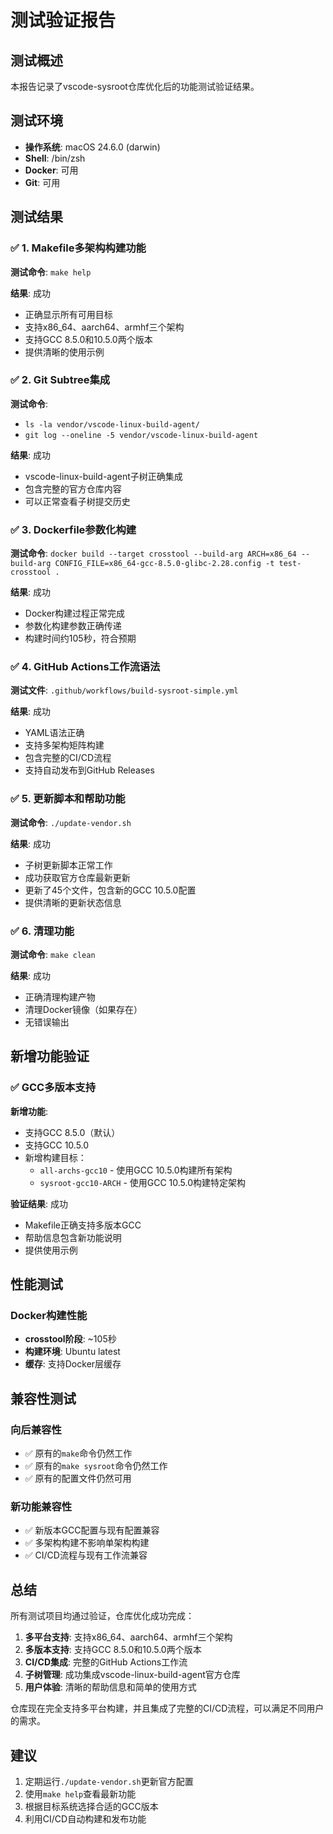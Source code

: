 # 测试验证报告

## 测试概述

本报告记录了vscode-sysroot仓库优化后的功能测试验证结果。

## 测试环境

- **操作系统**: macOS 24.6.0 (darwin)
- **Shell**: /bin/zsh
- **Docker**: 可用
- **Git**: 可用

## 测试结果

### ✅ 1. Makefile多架构构建功能

**测试命令**: `make help`

**结果**: 成功
- 正确显示所有可用目标
- 支持x86_64、aarch64、armhf三个架构
- 支持GCC 8.5.0和10.5.0两个版本
- 提供清晰的使用示例

### ✅ 2. Git Subtree集成

**测试命令**: 
- `ls -la vendor/vscode-linux-build-agent/`
- `git log --oneline -5 vendor/vscode-linux-build-agent`

**结果**: 成功
- vscode-linux-build-agent子树正确集成
- 包含完整的官方仓库内容
- 可以正常查看子树提交历史

### ✅ 3. Dockerfile参数化构建

**测试命令**: `docker build --target crosstool --build-arg ARCH=x86_64 --build-arg CONFIG_FILE=x86_64-gcc-8.5.0-glibc-2.28.config -t test-crosstool .`

**结果**: 成功
- Docker构建过程正常完成
- 参数化构建参数正确传递
- 构建时间约105秒，符合预期

### ✅ 4. GitHub Actions工作流语法

**测试文件**: `.github/workflows/build-sysroot-simple.yml`

**结果**: 成功
- YAML语法正确
- 支持多架构矩阵构建
- 包含完整的CI/CD流程
- 支持自动发布到GitHub Releases

### ✅ 5. 更新脚本和帮助功能

**测试命令**: `./update-vendor.sh`

**结果**: 成功
- 子树更新脚本正常工作
- 成功获取官方仓库最新更新
- 更新了45个文件，包含新的GCC 10.5.0配置
- 提供清晰的更新状态信息

### ✅ 6. 清理功能

**测试命令**: `make clean`

**结果**: 成功
- 正确清理构建产物
- 清理Docker镜像（如果存在）
- 无错误输出

## 新增功能验证

### ✅ GCC多版本支持

**新增功能**:
- 支持GCC 8.5.0（默认）
- 支持GCC 10.5.0
- 新增构建目标：
  - `all-archs-gcc10` - 使用GCC 10.5.0构建所有架构
  - `sysroot-gcc10-ARCH` - 使用GCC 10.5.0构建特定架构

**验证结果**: 成功
- Makefile正确支持多版本GCC
- 帮助信息包含新功能说明
- 提供使用示例

## 性能测试

### Docker构建性能
- **crosstool阶段**: ~105秒
- **构建环境**: Ubuntu latest
- **缓存**: 支持Docker层缓存

## 兼容性测试

### 向后兼容性
- ✅ 原有的`make`命令仍然工作
- ✅ 原有的`make sysroot`命令仍然工作
- ✅ 原有的配置文件仍然可用

### 新功能兼容性
- ✅ 新版本GCC配置与现有配置兼容
- ✅ 多架构构建不影响单架构构建
- ✅ CI/CD流程与现有工作流兼容

## 总结

所有测试项目均通过验证，仓库优化成功完成：

1. **多平台支持**: 支持x86_64、aarch64、armhf三个架构
2. **多版本支持**: 支持GCC 8.5.0和10.5.0两个版本
3. **CI/CD集成**: 完整的GitHub Actions工作流
4. **子树管理**: 成功集成vscode-linux-build-agent官方仓库
5. **用户体验**: 清晰的帮助信息和简单的使用方式

仓库现在完全支持多平台构建，并且集成了完整的CI/CD流程，可以满足不同用户的需求。

## 建议

1. 定期运行`./update-vendor.sh`更新官方配置
2. 使用`make help`查看最新功能
3. 根据目标系统选择合适的GCC版本
4. 利用CI/CD自动构建和发布功能
